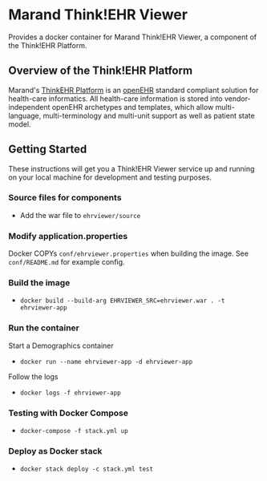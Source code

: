# Marand Think!EHR Viewer

Provides a docker container for Marand Think!EHR Viewer, a component of the Think!EHR Platform.

## Overview of the Think!EHR Platform

Marand's [ThinkEHR Platform](http://www.marand.com/thinkehr/) is an [openEHR](https://www.openehr.org/) standard compliant solution for health-care informatics.
All health-care information is stored into vendor-independent openEHR archetypes and templates, which allow multi-language, multi-terminology and multi-unit
support as well as patient state model.

## Getting Started
These instructions will get you a Think!EHR Viewer service up and running on your local machine for development and testing purposes.

### Source files for components
 - Add the war file to `ehrviewer/source`

### Modify application.properties
Docker COPYs `conf/ehrviewer.properties` when building the image. See `conf/README.md` for example config.

### Build the image
- `docker build --build-arg EHRVIEWER_SRC=ehrviewer.war . -t ehrviewer-app`

### Run the container

Start a Demographics container
- `docker run --name ehrviewer-app -d ehrviewer-app`

Follow the logs
- `docker logs -f ehrviewer-app`

### Testing with Docker Compose
- `docker-compose -f stack.yml up`

### Deploy as Docker stack
- `docker stack deploy -c stack.yml test`

